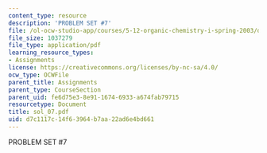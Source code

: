 ```yaml
---
content_type: resource
description: 'PROBLEM SET #7'
file: /ol-ocw-studio-app/courses/5-12-organic-chemistry-i-spring-2003/d7c1117c14f63964b7aa22ad6e4bd661_sol_07.pdf
file_size: 1037279
file_type: application/pdf
learning_resource_types:
- Assignments
license: https://creativecommons.org/licenses/by-nc-sa/4.0/
ocw_type: OCWFile
parent_title: Assignments
parent_type: CourseSection
parent_uid: fe6d75e3-8e91-1674-6933-a674fab79715
resourcetype: Document
title: sol_07.pdf
uid: d7c1117c-14f6-3964-b7aa-22ad6e4bd661
---
```

PROBLEM SET #7